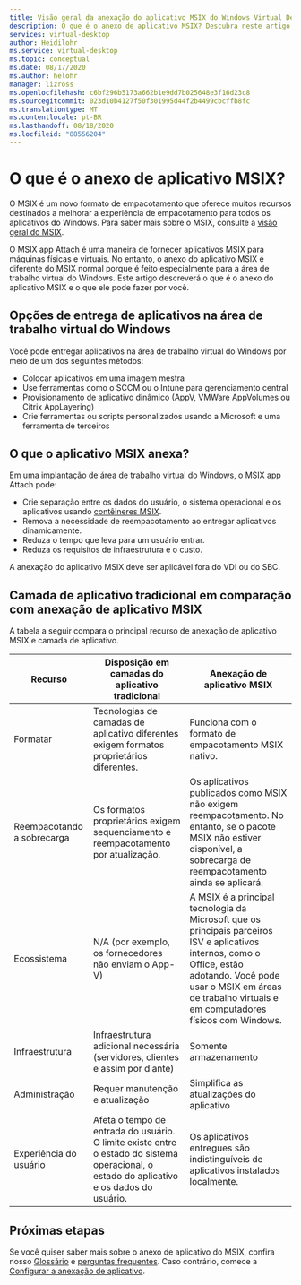 ```yaml
---
title: Visão geral da anexação do aplicativo MSIX do Windows Virtual Desktop – Azure
description: O que é o anexo de aplicativo MSIX? Descubra neste artigo.
services: virtual-desktop
author: Heidilohr
ms.service: virtual-desktop
ms.topic: conceptual
ms.date: 08/17/2020
ms.author: helohr
manager: lizross
ms.openlocfilehash: c6bf296b5173a662b1e9dd7b025648e3f16d23c8
ms.sourcegitcommit: 023d10b4127f50f301995d44f2b4499cbcffb8fc
ms.translationtype: MT
ms.contentlocale: pt-BR
ms.lasthandoff: 08/18/2020
ms.locfileid: "88556204"
---
```

# <a name="what-is-msix-app-attach"></a>O que é o anexo de aplicativo MSIX?

O MSIX é um novo formato de empacotamento que oferece muitos recursos destinados a melhorar a experiência de empacotamento para todos os aplicativos do Windows. Para saber mais sobre o MSIX, consulte a [visão geral do MSIX](/windows/msix/overview).

O MSIX app Attach é uma maneira de fornecer aplicativos MSIX para máquinas físicas e virtuais. No entanto, o anexo do aplicativo MSIX é diferente do MSIX normal porque é feito especialmente para a área de trabalho virtual do Windows. Este artigo descreverá o que é o anexo do aplicativo MSIX e o que ele pode fazer por você.

## <a name="application-delivery-options-in-windows-virtual-desktop"></a>Opções de entrega de aplicativos na área de trabalho virtual do Windows

Você pode entregar aplicativos na área de trabalho virtual do Windows por meio de um dos seguintes métodos:

- Colocar aplicativos em uma imagem mestra
- Use ferramentas como o SCCM ou o Intune para gerenciamento central
- Provisionamento de aplicativo dinâmico (AppV, VMWare AppVolumes ou Citrix AppLayering)
- Crie ferramentas ou scripts personalizados usando a Microsoft e uma ferramenta de terceiros

## <a name="what-does-msix-app-attach-do"></a>O que o aplicativo MSIX anexa?

Em uma implantação de área de trabalho virtual do Windows, o MSIX app Attach pode:

- Crie separação entre os dados do usuário, o sistema operacional e os aplicativos usando [contêineres MSIX](/windows/msix/msix-container).
- Remova a necessidade de reempacotamento ao entregar aplicativos dinamicamente.
- Reduza o tempo que leva para um usuário entrar.
- Reduza os requisitos de infraestrutura e o custo.

A anexação do aplicativo MSIX deve ser aplicável fora do VDI ou do SBC.

## <a name="traditional-app-layering-compared-to-msix-app-attach"></a>Camada de aplicativo tradicional em comparação com anexação de aplicativo MSIX

A tabela a seguir compara o principal recurso de anexação de aplicativo MSIX e camada de aplicativo.

| Recurso | Disposição em camadas do aplicativo tradicional  | Anexação de aplicativo MSIX  |
|-----|-----------------------------|--------------------|
| Formatar               | Tecnologias de camadas de aplicativo diferentes exigem formatos proprietários diferentes. | Funciona com o formato de empacotamento MSIX nativo.        |
| Reempacotando a sobrecarga | Os formatos proprietários exigem sequenciamento e reempacotamento por atualização.         | Os aplicativos publicados como MSIX não exigem reempacotamento. No entanto, se o pacote MSIX não estiver disponível, a sobrecarga de reempacotamento ainda se aplicará. |
| Ecossistema            | N/A (por exemplo, os fornecedores não enviam o App-V)  | A MSIX é a principal tecnologia da Microsoft que os principais parceiros ISV e aplicativos internos, como o Office, estão adotando. Você pode usar o MSIX em áreas de trabalho virtuais e em computadores físicos com Windows. |
| Infraestrutura       | Infraestrutura adicional necessária (servidores, clientes e assim por diante) | Somente armazenamento   |
| Administração       | Requer manutenção e atualização   | Simplifica as atualizações do aplicativo |
| Experiência do usuário      | Afeta o tempo de entrada do usuário. O limite existe entre o estado do sistema operacional, o estado do aplicativo e os dados do usuário.  | Os aplicativos entregues são indistinguíveis de aplicativos instalados localmente. |

## <a name="next-steps"></a>Próximas etapas

Se você quiser saber mais sobre o anexo de aplicativo do MSIX, confira nosso [Glossário](app-attach-glossary.md) e [perguntas frequentes](app-attach-faq.md). Caso contrário, comece a [Configurar a anexação de aplicativo](app-attach.md).

